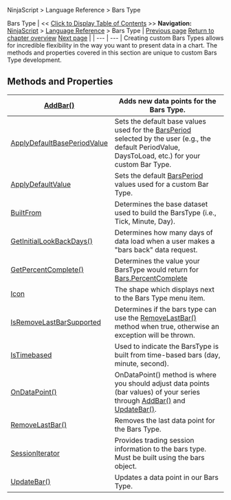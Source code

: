 ﻿
NinjaScript > Language Reference > Bars Type

Bars Type
| << [Click to Display Table of Contents](bars_type.md) >> **Navigation:**     [NinjaScript](ninjascript.md) > [Language Reference](language_reference_wip.md) > Bars Type | [Previous page](tabcontrolmanager.md) [Return to chapter overview](language_reference_wip.md) [Next page](addbar.md) |
| --- | --- |
Creating custom Bars Types allows for incredible flexibility in the way you want to present data in a chart. The methods and properties covered in this section are unique to custom Bars Type development.
 
## Methods and Properties
| [AddBar()](addbar.md) | Adds new data points for the Bars Type. |
| --- | --- |
| [ApplyDefaultBasePeriodValue](applydefaultbaseperiodvalue.md) | Sets the default base values used for the [BarsPeriod](barsperiod.md) selected by the user (e.g., the default PeriodValue, DaysToLoad, etc.) for your custom Bar Type. |
| [ApplyDefaultValue](applydefaultvalue.md) | Sets the default [BarsPeriod](barsperiod.md) values used for a custom Bar Type. |
| [BuiltFrom](builtfrom.md) | Determines the base dataset used to build the BarsType (i.e., Tick, Minute, Day). |
| [GetInitialLookBackDays()](getinitiallookbackdays.md) | Determines how many days of data load when a user makes a "bars back" data request. |
| [GetPercentComplete()](getpercentcomplete.md) | Determines the value your BarsType would return for [Bars.PercentComplete](percentcomplete.md) |
| [Icon](icon_barstype.md) | The shape which displays next to the Bars Type menu item. |
| [IsRemoveLastBarSupported](isremovelastbarsupported.md) | Determines if the bars type can use the [RemoveLastBar()](removelastbar.md) method when true, otherwise an exception will be thrown. |
| [IsTimebased](barstype_istimebased.md) | Used to indicate the BarsType is built from time-based bars (day, minute, second). |
| [OnDataPoint()](ondatapoint.md) | OnDataPoint() method is where you should adjust data points (bar values) of your series through [AddBar()](addbar.md) and [UpdateBar()](updatebar.md). |
| [RemoveLastBar()](removelastbar.md) | Removes the last data point for the Bars Type. |
| [SessionIterator](barstype_sessioniterator.md) | Provides trading session information to the bars type. Must be built using the bars object. |
| [UpdateBar()](updatebar.md) | Updates a data point in our Bars Type. |
